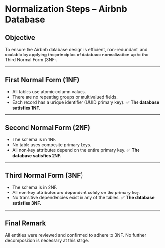 # Normalization Steps – Airbnb Database

## Objective
To ensure the Airbnb database design is efficient, non-redundant, and scalable by applying the principles of database normalization up to the Third Normal Form (3NF).

---

## First Normal Form (1NF)

- All tables use atomic column values.
- There are no repeating groups or multivalued fields.
- Each record has a unique identifier (UUID primary key).
✅ **The database satisfies 1NF.**

---

## Second Normal Form (2NF)

- The schema is in 1NF.
- No table uses composite primary keys.
- All non-key attributes depend on the entire primary key.
✅ **The database satisfies 2NF.**

---

## Third Normal Form (3NF)

- The schema is in 2NF.
- All non-key attributes are dependent solely on the primary key.
- No transitive dependencies exist in any of the tables.
✅ **The database satisfies 3NF.**

---

## Final Remark

All entities were reviewed and confirmed to adhere to 3NF. No further decomposition is necessary at this stage.
